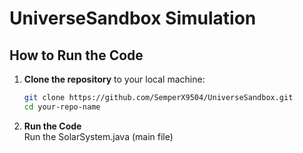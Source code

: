 # UniverseSandbox Simulation

## How to Run the Code

1. **Clone the repository** to your local machine:

   ```bash
   git clone https://github.com/SemperX9504/UniverseSandbox.git
   cd your-repo-name

2. **Run the Code** <br>
   Run the SolarSystem.java (main file)
